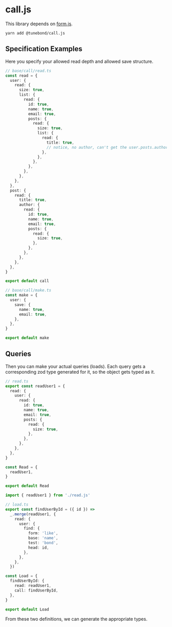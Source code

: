 # call.js

This library depends on [form.js](https://github.com/tunebond/form.js).

```
yarn add @tunebond/call.js
```

## Specification Examples

Here you specify your allowed read depth and allowed save structure.

```ts
// base/call/read.ts
const read = {
  user: {
    read: {
      size: true,
      list: {
        read: {
          id: true,
          name: true,
          email: true,
          posts: {
            read: {
              size: true,
              list: {
                read: {
                  title: true,
                  // notice, no author, can't get the user.posts.author
                },
              },
            },
          },
        },
      },
    },
  },
  post: {
    read: {
      title: true,
      author: {
        read: {
          id: true,
          name: true,
          email: true,
          posts: {
            read: {
              size: true,
            },
          },
        },
      },
    },
  },
}

export default call
```

```ts
// base/call/make.ts
const make = {
  user: {
    save: {
      name: true,
      email: true,
    },
  },
}

export default make
```

## Queries

Then you can make your actual queries (loads). Each query gets a
corresponding zod type generated for it, so the object gets typed as it.

```ts
// read.ts
export const readUser1 = {
  read: {
    user: {
      read: {
        id: true,
        name: true,
        email: true,
        posts: {
          read: {
            size: true,
          },
        },
      },
    },
  },
}

const Read = {
  readUser1,
}

export default Read
```

```ts
import { readUser1 } from './read.js'

// load.ts
export const findUserById = ({ id }) =>
  _.merge(readUser1, {
    read: {
      user: {
        find: {
          form: 'like',
          base: 'name',
          test: 'bond',
          head: id,
        },
      },
    },
  })

const Load = {
  findUserById: {
    read: readUser1,
    call: findUserById,
  },
}

export default Load
```

From these two definitions, we can generate the appropriate types.
